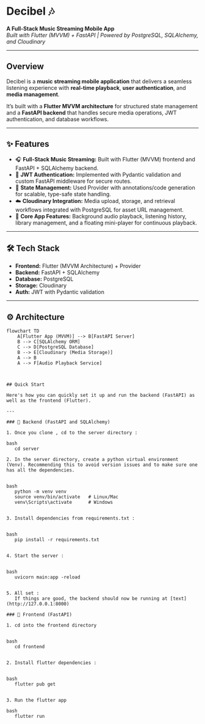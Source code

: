 # Decibel 🎶  

**A Full-Stack Music Streaming Mobile App**  
_Built with Flutter (MVVM) + FastAPI | Powered by PostgreSQL, SQLAlchemy, and Cloudinary_

---

## Overview  

Decibel is a **music streaming mobile application** that delivers a seamless listening experience with **real-time playback**, **user authentication**, and **media management**.  

It’s built with a **Flutter MVVM architecture** for structured state management and a **FastAPI backend** that handles secure media operations, JWT authentication, and database workflows.  

---

## ✨ Features  

- 🎧 **Full-Stack Music Streaming:** Built with Flutter (MVVM) frontend and FastAPI + SQLAlchemy backend.  
- 🔐 **JWT Authentication:** Implemented with Pydantic validation and custom FastAPI middleware for secure routes.  
- 🧩 **State Management:** Used Provider with annotations/code generation for scalable, type-safe state handling.  
- ☁️ **Cloudinary Integration:** Media upload, storage, and retrieval workflows integrated with PostgreSQL for asset URL management.  
- 🔄 **Core App Features:** Background audio playback, listening history, library management, and a floating mini-player for continuous playback.  

---

## 🛠️ Tech Stack  

- **Frontend:** Flutter (MVVM Architecture) + Provider  
- **Backend:** FastAPI + SQLAlchemy  
- **Database:** PostgreSQL  
- **Storage:** Cloudinary  
- **Auth:** JWT with Pydantic validation  

---

## ⚙️ Architecture

```mermaid
flowchart TD
    A[Flutter App (MVVM)] --> B[FastAPI Server]
    B --> C[SQLAlchemy ORM]
    C --> D[PostgreSQL Database]
    B --> E[Cloudinary (Media Storage)]
    A --> B
    A --> F[Audio Playback Service]



## Quick Start

Here's how you can quickly set it up and run the backend (FastAPI) as well as the frontend (Flutter).

---

### 🔹 Backend (FastAPI and SQLAlchemy)

1. Once you clone , cd to the server directory :
   
bash
   cd server

2. In the server directory, create a python virtual environment (Venv). Recommending this to avoid version issues and to make sure one has all the dependencies.

   
bash
   python -m venv venv
   source venv/bin/activate   # Linux/Mac
   venv\Scripts\activate      # Windows


3. Install dependencies from requirements.txt :

   
bash
   pip install -r requirements.txt


4. Start the server :

   
bash
   uvicorn main:app -reload


5. All set :
   If things are good, the backend should now be running at [text](http://127.0.0.1:8000)

### 🔹 Frontend (FastAPI)

1. cd into the frontend directory

   
bash
   cd frontend


2. Install flutter dependencies :

   
bash
   flutter pub get


3. Run the flutter app
   
bash
   flutter run